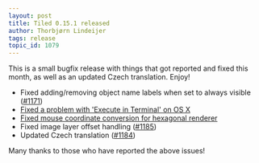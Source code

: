 ```yaml
---
layout: post
title: Tiled 0.15.1 released
author: Thorbjørn Lindeijer
tags: release
topic_id: 1079
---
```


This is a small bugfix release with things that got reported and fixed this month, as well as an updated Czech translation. Enjoy!

* Fixed adding/removing object name labels when set to always visible ([#1171](https://github.com/bjorn/tiled/issues/1171))
* [Fixed a problem with 'Execute in Terminal' on OS X](http://forum.mapeditor.org/t/unable-to-create-open-when-trying-to-execute-command-on-osx/998)
* [Fixed mouse coordinate conversion for hexagonal renderer](http://forum.mapeditor.org/t/tile-placement-off-cursor-on-hexmap/1019)
* Fixed image layer offset handling ([#1185](https://github.com/bjorn/tiled/issues/1185))
* Updated Czech translation ([#1184](https://github.com/bjorn/tiled/pull/1184))

Many thanks to those who have reported the above issues!
